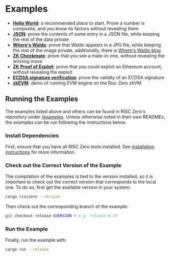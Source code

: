 # Examples

- **[Hello World][example-hello]**: a recommended place to start. Prove a number
  is composite, and you know its factors without revealing them
- **[JSON][example-json]**: prove the contents of some entry in a JSON file,
  while keeping the rest of the data private
- **[Where's Waldo][example-waldo]**: prove that Waldo appears in a JPG file,
  while keeping the rest of the image private, additionally, there is [Where's
  Waldo blog][waldo-blog]
- **[ZK Checkmate][example-chess]**: prove that you see a mate-in-one, without
  revealing the winning move
- **[ZK Proof of Exploit][zkpoex]**: prove that you _could_ exploit an Ethereum
  account, without revealing the exploit
- **[ECDSA signature verification][example-ecdsa]**: prove the validity of an
  ECDSA signature
- **[zkEVM][example-zkevm]**: demo of running EVM engine on the Risc Zero zkVM

## Running the Examples

The examples listed above and others can be found in RISC Zero's repository
under [/examples][examples-dir]. Unless otherwise noted in their own READMEs,
the examples can be run following the instructions below.

### Install Dependencies

First, ensure that you have all RISC Zero tools installed. See [installation
instructions][install] for more information.

### Check out the Correct Version of the Example

The compilation of the examples is tied to the version installed, so it is
important to check out the correct version that corresponds to the local one. To
do so, first get the available version in your system:

```bash
cargo risczero --version
```

Then check out the corresponding branch of the example:

```bash
git checkout release-$VERSION # e.g. release-0.19
```

### Run the Example

Finally, run the example with:

```bash
cargo run --release
```

[example-chess]: https://github.com/risc0/risc0/tree/release-0.21/examples/chess
[example-ecdsa]: https://github.com/risc0/risc0/tree/release-0.21/examples/ecdsa
[example-hello]: https://github.com/risc0/risc0/tree/release-0.21/examples/hello-world
[example-json]: https://github.com/risc0/risc0/tree/release-0.21/examples/json
[example-waldo]: https://github.com/risc0/risc0/tree/release-0.21/examples/waldo
[example-zkevm]: https://github.com/risc0/risc0/tree/release-0.21/examples/zkevm-demo
[examples-dir]: https://github.com/risc0/risc0/tree/release-0.21/examples
[install]: ./install.md
[waldo-blog]: https://risczero.com/news/waldo
[zkpoex]: https://risczero.com/news/zkpoex
